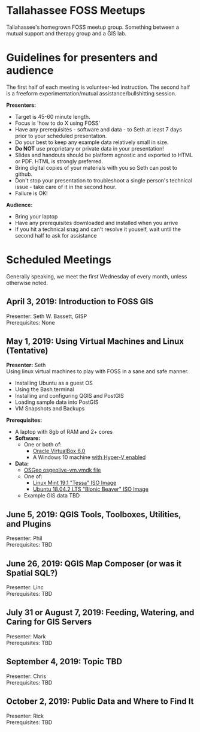 # Tallahassee FOSS Meetups

Tallahassee's homegrown FOSS meetup group. Something between a mutual support and therapy group and a GIS lab.  
  
# Guidelines for presenters and audience  
  
The first half of each meeting is volunteer-led instruction. The second half is a freeform experimentation/mutual assistance/bullshitting session.  

**Presenters:**
  + Target is 45-60 minute length.  
  + Focus is 'how to do X using FOSS'  
  + Have any prerequisites - software and data - to Seth at least 7 days prior to your scheduled presentation.  
  + Do your best to keep any example data relatively small in size.  
  + **Do NOT** use proprietary or private data in your presentation!  
  + Slides and handouts should be platform agnostic and exported to HTML or PDF. HTML is strongly preferred.  
  + Bring digital copies of your materials with you so Seth can post to github.  
  + Don't stop your presentation to troubleshoot a single person's technical issue - take care of it in the second hour.  
  + Failure is OK!  
  
**Audience:**  
  + Bring your laptop  
  + Have any prerequisites downloaded and installed when you arrive  
  + If you hit a technical snag and can't resolve it youself, wait until the second half to ask for assistance  
    
# Scheduled Meetings  

Generally speaking, we meet the first Wednesday of every month, unless otherwise noted.  

## April 3, 2019: Introduction to FOSS GIS  

Presenter: Seth W. Bassett, GISP  
Prerequisites: None  

## May 1, 2019: Using Virtual Machines and Linux (Tentative)  
 **Presenter:** Seth   
Using linux virtual machines to play with FOSS in a sane and safe manner.
  + Installing Ubuntu as a guest OS  
  + Using the Bash terminal  
  + Installing and configuring QGIS and PostGIS  
  + Loading sample data into PostGIS  
  + VM Snapshots and Backups  
  
 **Prerequisites:**  
   + A laptop with 8gb of RAM and 2+ cores  
   + **Software:**
     + One or both of:
       + [Oracle VirtualBox 6.0](https://www.virtualbox.org/) 
       + A Windows 10 machine [with Hyper-V enabled](https://docs.microsoft.com/en-us/virtualization/hyper-v-on-windows/quick-start/enable-hyper-v)
   + **Data:**  
     + [OSGeo osgeolive-vm.vmdk file](https://live.osgeo.org/en/download.html)  
     + One of:  
        + [Linux Mint 19.1 "Tessa" ISO Image](https://linuxmint.com/edition.php?id=261)  
        + [Ubuntu 18.04.2 LTS "Bionic Beaver" ISO Image](http://releases.ubuntu.com/18.04/)  
     + Example GIS data TBD  
     
     
## June 5, 2019: QGIS Tools, Toolboxes, Utilities, and Plugins  
 Presenter: Phil  
 Prerequisites: TBD  
 
 
## June 26, 2019: QGIS Map Composer (or was it Spatial SQL?)  
 Presenter: Linc  
 Prerequisites: TBD  
 
## July 31 or August 7, 2019: Feeding, Watering, and Caring for GIS Servers  
 Presenter: Mark  
 Prerequisites: TBD
  
## September 4, 2019: Topic TBD  
 Presenter: Chris  
 Prerequisites: TBD  
 
## October 2, 2019: Public Data and Where to Find It
  Presenter: Rick  
  Prerequisites: TBD  
  
  
  
 
 
 
